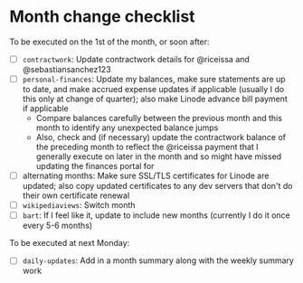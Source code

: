 # Month change checklist

To be executed on the 1st of the month, or soon after:

- [ ] `contractwork`: Update contractwork details for @riceissa and @sebastiansanchez123
- [ ] `personal-finances`: Update my balances, make sure statements are up to date, and make accrued expense updates if applicable (usually I do this only at change of quarter); also make Linode advance bill payment if applicable
  - Compare balances carefully between the previous month and this month to identify any unexpected balance jumps
  - Also, check and (if necessary) update the contractwork balance of the preceding month to reflect the @riceissa payment that I generally execute on later in the month and so might have missed updating the finances portal for
- [ ] alternating months: Make sure SSL/TLS certificates for Linode are updated; also copy updated certificates to any dev servers that don't do their own certificate renewal
- [ ] `wikipediaviews`: Switch month
- [ ] `bart`: If I feel like it, update to include new months (currently I do it once every 5-6 months)

To be executed at next Monday:

- [ ] `daily-updates`: Add in a month summary along with the weekly summary work
